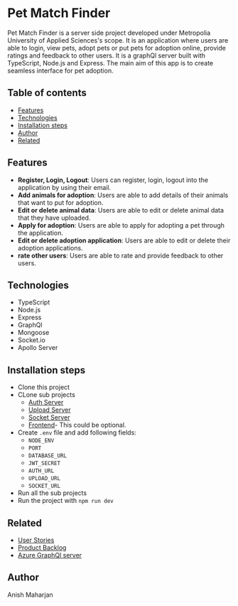 # Pet Match Finder
Pet Match Finder is a server side project developed under Metropolia University of Applied Sciences's scope. It is an application where users are able to login, view pets, adopt pets or put pets for adoption online, provide ratings and feedback to other users. It is a graphQl server built with TypeScript, Node.js and Express. The main aim of this app is to create seamless interface for pet adoption. 


## Table of contents
- [Features](#features)
- [Technologies](#technologies)
- [Installation steps](#installation-steps)
- [Author](#author)
- [Related](#related)

## Features
+ **Register, Login, Logout**: Users can register, login, logout into the application by using their email.
+ **Add animals for adoption**: Users are able to add details of their animals that want to put for adoption.
+ **Edit or delete animal data**: Users are able to edit or delete animal data that they have uploaded.
+ **Apply for adoption**: Users are able to apply for adopting a pet through the application.
+ **Edit or delete adoption application**: Users are able to edit or delete their adoption applications.
+ **rate other users**: Users are able to rate and provide feedback to other users.

## Technologies
- TypeScript
- Node.js
- Express
- GraphQl
- Mongoose
- Socket.io
- Apollo Server

## Installation steps
- Clone this project
- CLone sub projects
  + [Auth Server](https://github.com/anish0123/PetMatchFinder-Auth)
  + [Upload Server](https://github.com/anish0123/petMatchFinder-Upload)
  + [Socket Server](https://github.com/anish0123/PetMatchFinder-Socket)
  + [Frontend](https://github.com/anish0123/petMatchFinder-GUI)- This could be optional.
- Create `.env` file and add following fields:
  + `NODE_ENV`
  + `PORT`
  + `DATABASE_URL`
  + `JWT_SECRET`
  + `AUTH_URL`
  + `UPLOAD_URL`
  + `SOCKET_URL`
- Run all the sub projects
- Run the project with `npm run dev`

## Related
- [User Stories](https://trello.com/b/oClBeZTq/user-stories)
- [Product Backlog](https://trello.com/b/hegwsxqj/product-backlog)
- [Azure GraphQl server](https://anishm-pet-match-finder-api.azurewebsites.net/graphql)



## Author
Anish Maharjan
